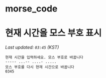# morse_code
# 현재 시간을 모스 부호 표시
<!-- MORSE_TIME_START -->
_Last updated: `03:45` (KST)_

```
현재 시간을 입력하세요. 모스 부호로 바꿉니다
----- ...-- ....- .....
모스 부호를 다시 현재 시간으로 바꿉니다
0345
```
<!-- MORSE_TIME_END -->
